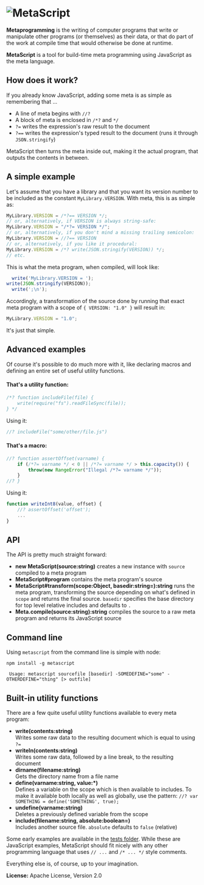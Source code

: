 ![MetaScript](https://raw.github.com/dcodeIO/MetaScript/master/MetaScript.png)
==============================================================================

**Metaprogramming** is the writing of computer programs that write or manipulate other programs (or themselves) as their
data, or that do part of the work at compile time that would otherwise be done at runtime.

**MetaScript** is a tool for build-time meta programming using JavaScript as the meta language.

How does it work?
-----------------
If you already know JavaScript, adding some meta is as simple as remembering that ...

* A line of meta begins with `//?`
* A block of meta is enclosed in `/*?`  and `*/`
* `?=` writes the expression's raw result to the document
* `?==` writes the expression's typed result to the document (runs it through `JSON.stringify`)

MetaScript then turns the meta inside out, making it the actual program, that outputs the contents in between.

A simple example
----------------
Let's assume that you have a library and that you want its version number to be included as the constant
`MyLibrary.VERSION`. With meta, this is as simple as:

```js
MyLibrary.VERSION = /*?== VERSION */;
// or, alternatively, if VERSION is always string-safe:
MyLibrary.VERSION = "/*?= VERSION */";
// or, alternatively, if you don't mind a missing trailing semicolon:
MyLibrary.VERSION = //?== VERSION
// or, alternatively, if you like it procedural:
MyLibrary.VERSION = /*? write(JSON.stringify(VERSION)) */;
// etc.
```

This is what the meta program, when compiled, will look like:

```js
  write('MyLibrary.VERSION = ');
write(JSON.stringify(VERSION));
  write(';\n');
```

Accordingly, a transformation of the source done by running that exact meta program with a scope of `{ VERSION: "1.0" }`
will result in:

```js
MyLibrary.VERSION = "1.0";
```

It's just that simple.

Advanced examples
-----------------
Of course it's possible to do much more with it, like declaring macros and defining an entire set of useful utility
functions.

#### That's a utility function:

```js
/*? function includeFile(file) {
    write(require("fs").readFileSync(file));
} */
```

Using it:

```js
//? includeFile("some/other/file.js")
```

#### That's a macro:

```js
//? function assertOffset(varname) {
    if (/*?= varname */ < 0 || /*?= varname */ > this.capacity()) {
        throw(new RangeError("Illegal /*?= varname */"));
    }
//? }
```

Using it:

```js
function writeInt8(value, offset) {
    //? assertOffset('offset');
    ...
}
```

API
---
The API is pretty much straight forward:

* **new MetaScript(source:string)** creates a new instance with `source` compiled to a meta program
* **MetaScript#program** contains the meta program's source
* **MetaScript#transform(scope:Object, basedir:string=):string** runs the meta program, transforming the source
  depending on what's defined in `scope` and returns the final source. `basedir` specifies the base directory for top
  level relative includes and defaults to `.`
* **Meta.compile(source:string):string** compiles the source to a raw meta program and returns its JavaScript source

Command line
------------
Using `metascript` from the command line is simple with node:

`npm install -g metascript`

```
 Usage: metascript sourcefile [basedir] -SOMEDEFINE="some" -OTHERDEFINE="thing" [> outfile]
```

Built-in utility functions
--------------------------
There are a few quite useful utility functions available to every meta program:

* **write(contents:string)**  
  Writes some raw data to the resulting document which is equal to using `?=`
* **writeln(contents:string)**  
  Writes some raw data, followed by a line break, to the resulting document
* **dirname(filename:string)**  
  Gets the directory name from a file name
* **define(varname:string, value:*)**  
  Defines a variable on the scope which is then available to includes. To make it available both locally as well as
  globally, use the pattern: `//? var SOMETHING = define('SOMETHING', true);`
* **undefine(varname:string)**  
  Deletes a previously defined variable from the scope
* **include(filename:string, absolute:boolean=)**  
  Includes another source file. `absolute` defaults to `false` (relative)

Some early examples are available in the [tests folder](https://github.com/dcodeIO/MetaScript/tree/master/tests). While
these are JavaScript examples, MetaScript should fit nicely with any other programming language that uses `// ...` and
`/* ... */` style comments.

Everything else is, of course, up to your imagination.

**License:** Apache License, Version 2.0
